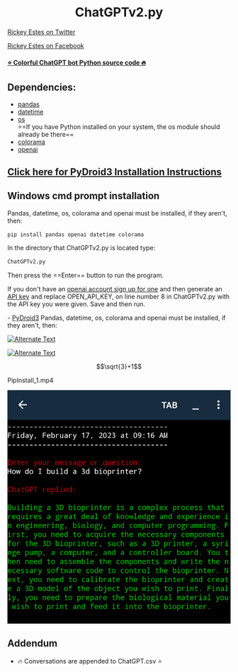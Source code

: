 <h1 align="center">ChatGPTv2.py</h1>

<a target="_blank" href="https://twitter.com/Estes6Rickey?t=P3kTwMwJvryZnMk0MAmduQ&s=09">Rickey Estes on Twitter</a>

<a target="_blank" href="https://www.facebook.com/profile.php?id=100085010084113&mibextid=ZbWKwL">Rickey Estes on Facebook</a>



#### [⭐ Colorful ChatGPT bot Python source code 🔥](https://raw.githubusercontent.com/RickeyEstes2/ChatGPT-Chatbot/main/ChatGPTv2.py) 



## <b>Dependencies: </b>

- [pandas](https://www.w3schools.com/python/pandas/pandas_getting_started.asp)
- [datetime](https://www.w3schools.com/python/python_datetime.asp)
- [os](https://www.geeksforgeeks.org/os-module-python-examples/) <br>==If you have Python installed on your system, the os module should already be there==
- [colorama](https://www.geeksforgeeks.org/print-colors-python-terminal/)
- [openai](https://github.com/openai/openai-python)

## **<A Href="#Pydroid3">Click here for PyDroid3 Installation Instructions</a>** ##
## **Windows cmd prompt installation**

Pandas, datetime, os, colorama and openai must be installed, if they aren't, then:

```bash
pip install pandas openai datetime colorama
```

In the directory that ChatGPTv2.py is located type:
```bash
ChatGPTv2.py
```
Then press the ==Enter== button to run the program.

If you don't have an [openai account sign up for one](https://auth0.openai.com/u/signup/identifier?state=hKFo2SBPaUMyZmJqYW5IMzNVRXVvSnNYTWYtdFNBN05DSzA5d6Fur3VuaXZlcnNhbC1sb2dpbqN0aWTZIEJNTTVITDc4MU50c1FRLXYzXzNtUExtQTFVRzdURkRLo2NpZNkgRFJpdnNubTJNdTQyVDNLT3BxZHR3QjNOWXZpSFl6d0Q) and then generate an [API key](https://beta.openai.com/account/api-keys) and replace OPEN_API_KEY, on line number 8 in ChatGPTv2.py with the API key you were given.
Save and then run.

-<a name="PyDroid3"> [PyDroid3](https://play.google.com/store/apps/details?id=ru.iiec.pydroid3)
Pandas, datetime, os, colorama and openai must be installed, if they aren't, then:

[![Alternate Text]({img1.png})]({PipInstall_1.mp4} "Link Title")

<a href="{PipInstall_1.mp4}" title="Link Title"><img src="{img1.png}" alt="Alternate Text" /></a>



$$\sqrt{3}+1$$

PipInstall_1.mp4

<IMG SRC="Img1.png">

## Addendum 
*  🔥 Conversations are appended to ChatGPT.csv  ⭐
